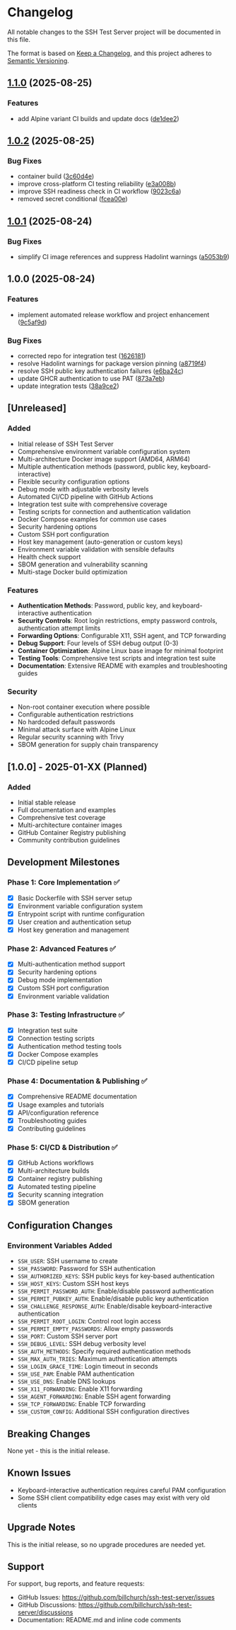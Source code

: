 # Changelog

All notable changes to the SSH Test Server project will be documented in this file.

The format is based on [Keep a Changelog](https://keepachangelog.com/en/1.0.0/),
and this project adheres to [Semantic Versioning](https://semver.org/spec/v2.0.0.html).

## [1.1.0](https://github.com/billchurch/ssh_test/compare/v1.0.2...v1.1.0) (2025-08-25)


### Features

* add Alpine variant CI builds and update docs ([de1dee2](https://github.com/billchurch/ssh_test/commit/de1dee2a854ab2a17692b81728e49f0897905df9))

## [1.0.2](https://github.com/billchurch/ssh_test/compare/v1.0.1...v1.0.2) (2025-08-25)


### Bug Fixes

* container build ([3c60d4e](https://github.com/billchurch/ssh_test/commit/3c60d4ed61fd9d4f7a1c1e0fd0b77bd66b7c8f43))
* improve cross-platform CI testing reliability ([e3a008b](https://github.com/billchurch/ssh_test/commit/e3a008b3676167e489f7a2802a4e03d89db06ed4))
* improve SSH readiness check in CI workflow ([9023c6a](https://github.com/billchurch/ssh_test/commit/9023c6a7efd4bcc2dc4a89e84a4546c1cf08b42c))
* removed secret conditional ([fcea00e](https://github.com/billchurch/ssh_test/commit/fcea00ed282b1ee0f8053f5a75666a755268eb81))

## [1.0.1](https://github.com/billchurch/ssh_test/compare/v1.0.0...v1.0.1) (2025-08-24)


### Bug Fixes

* simplify CI image references and suppress Hadolint warnings ([a5053b9](https://github.com/billchurch/ssh_test/commit/a5053b994cd2173792ed60419c08332da4e86ce6))

## 1.0.0 (2025-08-24)


### Features

* implement automated release workflow and project enhancement ([9c5af9d](https://github.com/billchurch/ssh_test/commit/9c5af9db30d257ae6c844838e8719b7b69ba8ccf))


### Bug Fixes

* corrected repo for integration test ([1626181](https://github.com/billchurch/ssh_test/commit/1626181f12c3dc89a95f2f843b1461a0db55890e))
* resolve Hadolint warnings for package version pinning ([a8719f4](https://github.com/billchurch/ssh_test/commit/a8719f4d7e816d1b36dc06f6d42637746d93672e))
* resolve SSH public key authentication failures ([e6ba24c](https://github.com/billchurch/ssh_test/commit/e6ba24c70cad640dc46710821bc82dc28a97b100))
* update GHCR authentication to use PAT ([873a7eb](https://github.com/billchurch/ssh_test/commit/873a7eb8b2e575a8b69cf2df376aef01024c1561))
* update integration tests ([38a9ce2](https://github.com/billchurch/ssh_test/commit/38a9ce2b4ba8d94f403e57517d1d0d2c686417b2))

## [Unreleased]

### Added
- Initial release of SSH Test Server
- Comprehensive environment variable configuration system
- Multi-architecture Docker image support (AMD64, ARM64)
- Multiple authentication methods (password, public key, keyboard-interactive)
- Flexible security configuration options
- Debug mode with adjustable verbosity levels
- Automated CI/CD pipeline with GitHub Actions
- Integration test suite with comprehensive coverage
- Testing scripts for connection and authentication validation
- Docker Compose examples for common use cases
- Security hardening options
- Custom SSH port configuration
- Host key management (auto-generation or custom keys)
- Environment variable validation with sensible defaults
- Health check support
- SBOM generation and vulnerability scanning
- Multi-stage Docker build optimization

### Features
- **Authentication Methods**: Password, public key, and keyboard-interactive authentication
- **Security Controls**: Root login restrictions, empty password controls, authentication attempt limits
- **Forwarding Options**: Configurable X11, SSH agent, and TCP forwarding
- **Debug Support**: Four levels of SSH debug output (0-3)
- **Container Optimization**: Alpine Linux base image for minimal footprint
- **Testing Tools**: Comprehensive test scripts and integration test suite
- **Documentation**: Extensive README with examples and troubleshooting guides

### Security
- Non-root container execution where possible
- Configurable authentication restrictions
- No hardcoded default passwords
- Minimal attack surface with Alpine Linux
- Regular security scanning with Trivy
- SBOM generation for supply chain transparency

## [1.0.0] - 2025-01-XX (Planned)

### Added
- Initial stable release
- Full documentation and examples
- Comprehensive test coverage
- Multi-architecture container images
- GitHub Container Registry publishing
- Community contribution guidelines

## Development Milestones

### Phase 1: Core Implementation ✅
- [x] Basic Dockerfile with SSH server setup
- [x] Environment variable configuration system
- [x] Entrypoint script with runtime configuration
- [x] User creation and authentication setup
- [x] Host key generation and management

### Phase 2: Advanced Features ✅
- [x] Multi-authentication method support
- [x] Security hardening options
- [x] Debug mode implementation
- [x] Custom SSH port configuration
- [x] Environment variable validation

### Phase 3: Testing Infrastructure ✅
- [x] Integration test suite
- [x] Connection testing scripts
- [x] Authentication method testing tools
- [x] Docker Compose examples
- [x] CI/CD pipeline setup

### Phase 4: Documentation & Publishing ✅
- [x] Comprehensive README documentation
- [x] Usage examples and tutorials
- [x] API/configuration reference
- [x] Troubleshooting guides
- [x] Contributing guidelines

### Phase 5: CI/CD & Distribution ✅
- [x] GitHub Actions workflows
- [x] Multi-architecture builds
- [x] Container registry publishing
- [x] Automated testing pipeline
- [x] Security scanning integration
- [x] SBOM generation

## Configuration Changes

### Environment Variables Added
- `SSH_USER`: SSH username to create
- `SSH_PASSWORD`: Password for SSH authentication
- `SSH_AUTHORIZED_KEYS`: SSH public keys for key-based authentication
- `SSH_HOST_KEYS`: Custom SSH host keys
- `SSH_PERMIT_PASSWORD_AUTH`: Enable/disable password authentication
- `SSH_PERMIT_PUBKEY_AUTH`: Enable/disable public key authentication
- `SSH_CHALLENGE_RESPONSE_AUTH`: Enable/disable keyboard-interactive authentication
- `SSH_PERMIT_ROOT_LOGIN`: Control root login access
- `SSH_PERMIT_EMPTY_PASSWORDS`: Allow empty passwords
- `SSH_PORT`: Custom SSH server port
- `SSH_DEBUG_LEVEL`: SSH debug verbosity level
- `SSH_AUTH_METHODS`: Specify required authentication methods
- `SSH_MAX_AUTH_TRIES`: Maximum authentication attempts
- `SSH_LOGIN_GRACE_TIME`: Login timeout in seconds
- `SSH_USE_PAM`: Enable PAM authentication
- `SSH_USE_DNS`: Enable DNS lookups
- `SSH_X11_FORWARDING`: Enable X11 forwarding
- `SSH_AGENT_FORWARDING`: Enable SSH agent forwarding
- `SSH_TCP_FORWARDING`: Enable TCP forwarding
- `SSH_CUSTOM_CONFIG`: Additional SSH configuration directives

## Breaking Changes

None yet - this is the initial release.

## Known Issues

- Keyboard-interactive authentication requires careful PAM configuration
- Some SSH client compatibility edge cases may exist with very old clients

## Upgrade Notes

This is the initial release, so no upgrade procedures are needed yet.

## Support

For support, bug reports, and feature requests:
- GitHub Issues: https://github.com/billchurch/ssh-test-server/issues
- GitHub Discussions: https://github.com/billchurch/ssh-test-server/discussions
- Documentation: README.md and inline code comments

